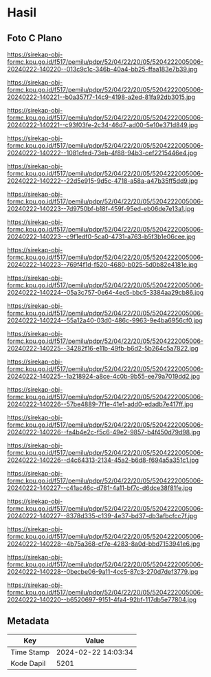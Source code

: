 # Hasil

## Foto C Plano

https://sirekap-obj-formc.kpu.go.id/f517/pemilu/pdpr/52/04/22/20/05/5204222005006-20240222-140220--013c9c1c-346b-40a4-bb25-ffaa183e7b39.jpg

https://sirekap-obj-formc.kpu.go.id/f517/pemilu/pdpr/52/04/22/20/05/5204222005006-20240222-140221--b0a357f7-14c9-4198-a2ed-81fa92db3015.jpg

https://sirekap-obj-formc.kpu.go.id/f517/pemilu/pdpr/52/04/22/20/05/5204222005006-20240222-140221--c93f03fe-2c34-46d7-ad00-5e10e371d849.jpg

https://sirekap-obj-formc.kpu.go.id/f517/pemilu/pdpr/52/04/22/20/05/5204222005006-20240222-140222--1081cfed-73eb-4f88-94b3-cef2215446e4.jpg

https://sirekap-obj-formc.kpu.go.id/f517/pemilu/pdpr/52/04/22/20/05/5204222005006-20240222-140222--22d5e915-9d5c-4718-a58a-a47b35ff5dd9.jpg

https://sirekap-obj-formc.kpu.go.id/f517/pemilu/pdpr/52/04/22/20/05/5204222005006-20240222-140223--7d9750bf-b18f-459f-95ed-eb06de7e13a1.jpg

https://sirekap-obj-formc.kpu.go.id/f517/pemilu/pdpr/52/04/22/20/05/5204222005006-20240222-140223--c9f1edf0-5ca0-4731-a763-b5f3b1e06cee.jpg

https://sirekap-obj-formc.kpu.go.id/f517/pemilu/pdpr/52/04/22/20/05/5204222005006-20240222-140223--769f4f1d-f520-4680-b025-5d0b82e4181e.jpg

https://sirekap-obj-formc.kpu.go.id/f517/pemilu/pdpr/52/04/22/20/05/5204222005006-20240222-140224--05a3c757-0e64-4ec5-bbc5-3384aa29cb86.jpg

https://sirekap-obj-formc.kpu.go.id/f517/pemilu/pdpr/52/04/22/20/05/5204222005006-20240222-140224--55a12a40-03d0-486c-9963-9e4ba6956cf0.jpg

https://sirekap-obj-formc.kpu.go.id/f517/pemilu/pdpr/52/04/22/20/05/5204222005006-20240222-140225--34282f16-e11b-49fb-b6d2-5b264c5a7822.jpg

https://sirekap-obj-formc.kpu.go.id/f517/pemilu/pdpr/52/04/22/20/05/5204222005006-20240222-140225--1a218924-a8ce-4c0b-9b55-ee79a7019dd2.jpg

https://sirekap-obj-formc.kpu.go.id/f517/pemilu/pdpr/52/04/22/20/05/5204222005006-20240222-140226--57be4889-7f1e-41e1-add0-edadb7e417ff.jpg

https://sirekap-obj-formc.kpu.go.id/f517/pemilu/pdpr/52/04/22/20/05/5204222005006-20240222-140226--fa4b4e2c-f5c6-49e2-9857-b4f450d79d98.jpg

https://sirekap-obj-formc.kpu.go.id/f517/pemilu/pdpr/52/04/22/20/05/5204222005006-20240222-140226--d4c64313-2134-45a2-b6d8-f694a5a351c1.jpg

https://sirekap-obj-formc.kpu.go.id/f517/pemilu/pdpr/52/04/22/20/05/5204222005006-20240222-140227--c41ac46c-d781-4a11-bf7c-d6dce38f81fe.jpg

https://sirekap-obj-formc.kpu.go.id/f517/pemilu/pdpr/52/04/22/20/05/5204222005006-20240222-140227--8378d335-c139-4e37-bd37-db3afbcfcc7f.jpg

https://sirekap-obj-formc.kpu.go.id/f517/pemilu/pdpr/52/04/22/20/05/5204222005006-20240222-140228--4b75a368-cf7e-4283-8a0d-bbd7153941e6.jpg

https://sirekap-obj-formc.kpu.go.id/f517/pemilu/pdpr/52/04/22/20/05/5204222005006-20240222-140228--0becbe06-9a11-4cc5-87c3-270d7def3779.jpg

https://sirekap-obj-formc.kpu.go.id/f517/pemilu/pdpr/52/04/22/20/05/5204222005006-20240222-140220--b6520697-9151-4fa4-92bf-117db5e77804.jpg


## Metadata

| Key        | Value               |
| ---------- | ------------------- |
| Time Stamp | 2024-02-22 14:03:34 |
| Kode Dapil | 5201                |




